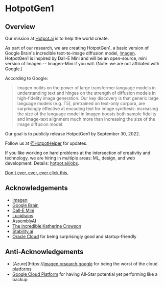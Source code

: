 # HotpotGen1

## Overview
Our mission at [Hotpot.ai](https://hotpot.ai?s=hotpotgen1) is to help the world create.

As part of our research, we are creating HotpotGen1, a basic version of Google Brain's incredible text-to-image diffusion model, [Imagen](https://imagen.research.google/). HotpotGen1 is inspired by Dall-E Mini and will be an open-source, mini version of Imagen -- Imagen-Mini if you will. (Note: we are not affiliated with Google.)

According to Google:
> Imagen builds on the power of large transformer language models in understanding text and hinges on the strength of diffusion models in high-fidelity image generation. Our key discovery is that generic large language models (e.g. T5), pretrained on text-only corpora, are surprisingly effective at encoding text for image synthesis: increasing the size of the language model in Imagen boosts both sample fidelity and image-text alignment much more than increasing the size of the image diffusion model.

Our goal is to publicly release HotpotGen1 by September 30, 2022.

Follow us at [@HotpotHelper](https://twitter.com/HotpotHelper) for updates.

If you like working on hard problems at the intersection of creativity and technology, we are hiring in multiple areas: ML, design, and web development. Details: [hotpot.ai/jobs](https://hotpot.ai/jobs).

[Don't ever, ever, ever click this.](https://hotpot.ai/hotpotcha)

## Acknowledgements
* [Imagen](https://imagen.research.google/)
* [Google Brain](https://research.google/teams/brain/)
* [Dall-E Mini](https://github.com/borisdayma/dalle-mini)
* [Lucidrains](https://github.com/lucidrains/imagen-pytorch)
* [AssemblyAI](https://github.com/AssemblyAI-Examples/MinImagen)
* [The incredible Katherine Crowson](https://github.com/crowsonkb)
* [Stability.ai](https://stability.ai/)
* [Oracle Cloud](https://www.oracle.com/cloud/?s=hotpot-ai) for being surprisingly good and startup-friendly

## Anti-Acknowledgements
* [Azure](https://[imagen.research.google](https://azure.microsoft.com/) for being the worst of the cloud platforms
* [Google Cloud Platform](https://cloud.google.com/gcp) for having All-Star potential yet performing like a backup
